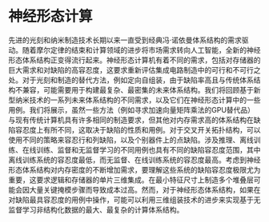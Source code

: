 # 神经形态计算

先进的光刻和纳米制造技术长期以来一直受到经典冯·诺依曼体系结构的需求驱动。随着摩尔定律的结束和计算领域的进步将市场需求转向人工智能，全新的神经形态体系结构正变得流行起来。神经形态计算机有着不同的需求，包括对存储器的巨大需求和对缺陷的高容忍度，这要求重新评估集成电路制造中的可行和不可行之处。对于光刻和制造的替代方法，例如定向自组装，由于缺陷率高且与传统体系结构不兼容，可能需要用于构建最复杂、最密集的未来体系结构。我们将回顾基于新型纳米技术的一系列未来体系结构的不同需求，以及它们在神经形态计算中的一些用例。我们将展示，虽然一些方法（例如寻求加速向量矩阵乘法的GPU替代品）与现有传统计算机具有许多相同的制造要求，但其他对内存需求高的体系结构在缺陷容忍度上有所不同，这取决于缺陷的性质和用例。对于交叉开关拓扑结构，可以使用不同的策略来容忍行和列缺陷，以及个别器件上的点缺陷。涉及推理、离线训练、在线训练、监督和无监督学习的不同用例也具有不同的缺陷容忍度范围，其中离线训练系统的容忍度最低，而无监督、在线训练系统的容忍度最高。考虑到神经形态体系结构对内存密度的不断增加需求，要理解这些系统的缺陷容忍度极限尤为重要，这要求逻辑和存储器的单片三维集成。在最小特征尺寸上制造多个堆叠层可能会因大量关键掩模步骤而导致成本过高。然而，对于神经形态体系结构，如果在对缺陷最具容忍度的用例中操作，可能可以利用三维组装技术的进步来实现基于无监督学习非结构化数据的最大、最复杂的计算体系结构。

